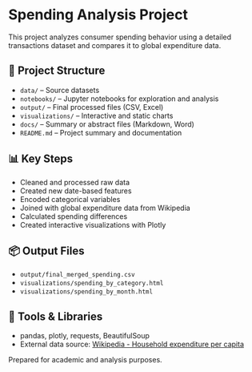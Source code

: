 
# Spending Analysis Project

This project analyzes consumer spending behavior using a detailed transactions dataset and compares it to global expenditure data.

## 📁 Project Structure
- `data/` – Source datasets
- `notebooks/` – Jupyter notebooks for exploration and analysis
- `output/` – Final processed files (CSV, Excel)
- `visualizations/` – Interactive and static charts
- `docs/` – Summary or abstract files (Markdown, Word)
- `README.md` – Project summary and documentation

## 📊 Key Steps
- Cleaned and processed raw data
- Created new date-based features
- Encoded categorical variables
- Joined with global expenditure data from Wikipedia
- Calculated spending differences
- Created interactive visualizations with Plotly

## 📦 Output Files
- `output/final_merged_spending.csv`
- `visualizations/spending_by_category.html`
- `visualizations/spending_by_month.html`

## 🔧 Tools & Libraries
- pandas, plotly, requests, BeautifulSoup
- External data source: [Wikipedia - Household expenditure per capita](https://en.wikipedia.org/wiki/List_of_countries_by_household_final_consumption_expenditure_per_capita)

Prepared for academic and analysis purposes.
